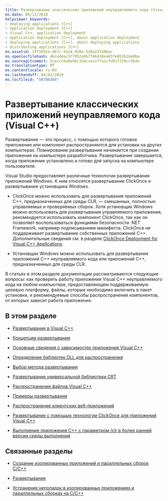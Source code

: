 ```yaml
---
title: Развертывание классических приложений неуправляемого кода (Visual C++)
ms.date: 05/11/2018
helpviewer_keywords:
- deploying applications [C++]
- application deployment [C++]
- Visual C++, application deployment
- application deployment [C++], about application deployment
- deploying applications [C++], about deploying applications
- distributing applications [C++]
ms.assetid: 37f1691e-d67c-41e4-926e-528a237a9bac
ms.openlocfilehash: 46ced4ac5f7952a9b7f66418ea037e053b16e9be
ms.sourcegitcommit: 5cecccba0a96c1b4ccea1f7a1cfd91f259cc5bde
ms.translationtype: MT
ms.contentlocale: ru-RU
ms.lasthandoff: 04/01/2019
ms.locfileid: "58786368"
---
```

# <a name="deploying-native-desktop-applications-visual-c"></a>Развертывание классических приложений неуправляемого кода (Visual C++)

Развертывание — это процесс, с помощью которого готовое приложение или компонент распространяются для установки на других компьютерах. Планирование развертывания начинается при создании приложения на компьютере разработчика. Развертывание завершается, когда приложение установлено и готово для запуска на компьютере пользователя.

Visual Studio предоставляет различные технологии развертывания приложений Windows. К ним относятся развертывание ClickOnce и развертывание установщика Windows.

- ClickOnce можно использовать для развертывания приложений C++, предназначенных для среды CLR, — смешанных, полностью управляемых и проверяемых сборок. Хотя установщик Windows можно использовать для развертывания управляемого приложения, рекомендуется использовать компонент ClickOnce, так как он позволяет воспользоваться функциями безопасности .NET Framework, например подписыванием манифеста. ClickOnce не поддерживает развертывание собственных приложений C++. Дополнительные сведения см. в разделе [ClickOnce Deployment for Visual C++ Applications](clickonce-deployment-for-visual-cpp-applications.md).

- Установщик Windows можно использовать для развертывания приложений C++ неуправляемого кода или приложений C++, предназначенных для среды CLR.

В статьях в этом разделе документации рассматриваются следующие вопросы: как проверить работу приложения Visual C++ неуправляемого кода на любом компьютере, предоставляющем поддерживаемую целевую платформу, файлы, которые необходимо включить в пакет установки, и рекомендуемые способы распространения компонентов, от которых зависит работа приложения.

## <a name="in-this-section"></a>В этом разделе

- [Развертывание в Visual C++](deployment-in-visual-cpp.md)

- [Концепции развертывания](deployment-concepts.md)

- [Основные сведения о зависимостях приложения Visual C++](understanding-the-dependencies-of-a-visual-cpp-application.md)

- [Определение библиотек DLL для распространения](determining-which-dlls-to-redistribute.md)

- [Выбор метода развертывания](choosing-a-deployment-method.md)

- [Развертывание универсальной библиотеки CRT](universal-crt-deployment.md)

- [Распространение файлов Visual C++](redistributing-visual-cpp-files.md)

- [Примеры развертывания](deployment-examples.md)

- [Распространение клиентских веб-приложений](redistributing-web-client-applications.md)

- [Развертывание с помощью технологии ClickOnce для приложений Visual C++](clickonce-deployment-for-visual-cpp-applications.md)

- [Выполнение приложения C++ с параметром /clr в более ранней версии среды выполнения](running-a-cpp-clr-application-on-a-previous-runtime-version.md)

## <a name="related-sections"></a>Связанные разделы

- [Создание изолированных приложений и параллельных сборок C/C++](../build/building-c-cpp-isolated-applications-and-side-by-side-assemblies.md)

- [Развертывание](/dotnet/framework/deployment/index)

- [Устранение неполадок в изолированных приложениях и параллельных сборках на C/C++](../build/troubleshooting-c-cpp-isolated-applications-and-side-by-side-assemblies.md)